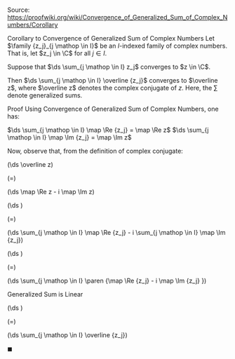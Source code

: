 # 

Source: https://proofwiki.org/wiki/Convergence_of_Generalized_Sum_of_Complex_Numbers/Corollary

Corollary to Convergence of Generalized Sum of Complex Numbers
Let $\family {z_j}_{j \mathop \in I}$ be an $I$-indexed family of complex numbers.
That is, let $z_j \in \C$ for all $j \in I$.

Suppose that $\ds \sum_{j \mathop \in I} z_j$ converges to $z \in \C$.

Then $\ds \sum_{j \mathop \in I} \overline {z_j}$ converges to $\overline z$, where $\overline z$ denotes the complex conjugate of $z$.
Here, the $\sum$ denote generalized sums.


Proof
Using Convergence of Generalized Sum of Complex Numbers, one has:

$\ds \sum_{j \mathop \in I} \map \Re {z_j} = \map \Re z$
$\ds \sum_{j \mathop \in I} \map \Im {z_j} = \map \Im z$

Now, observe that, from the definition of complex conjugate:














\(\ds \overline z\)

\(=\)







\(\ds \map \Re z - i \map \Im z\)




















\(\ds \)

\(=\)







\(\ds \sum_{j \mathop \in I} \map \Re {z_j} - i \sum_{j \mathop \in I} \map \Im {z_j}\)




















\(\ds \)

\(=\)







\(\ds \sum_{j \mathop \in I} \paren {\map \Re {z_j} - i \map \Im {z_j} }\)





Generalized Sum is Linear














\(\ds \)

\(=\)







\(\ds \sum_{j \mathop \in I} \overline {z_j}\)









$\blacksquare$





